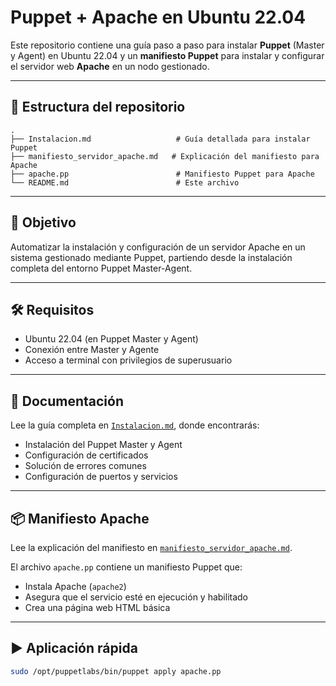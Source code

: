 # Puppet + Apache en Ubuntu 22.04

Este repositorio contiene una guía paso a paso para instalar **Puppet** (Master y Agent) en Ubuntu 22.04 y un **manifiesto Puppet** para instalar y configurar el servidor web **Apache** en un nodo gestionado.

---

## 📁 Estructura del repositorio

```
.
├── Instalacion.md                   # Guía detallada para instalar Puppet
├── manifiesto_servidor_apache.md   # Explicación del manifiesto para Apache
├── apache.pp                        # Manifiesto Puppet para Apache
└── README.md                        # Este archivo
```

---

## 🚀 Objetivo

Automatizar la instalación y configuración de un servidor Apache en un sistema gestionado mediante Puppet, partiendo desde la instalación completa del entorno Puppet Master-Agent.

---

## 🛠️ Requisitos

- Ubuntu 22.04 (en Puppet Master y Agent)
- Conexión entre Master y Agente
- Acceso a terminal con privilegios de superusuario

---

## 📘 Documentación

Lee la guía completa en [`Instalacion.md`](Instalacion.md), donde encontrarás:

- Instalación del Puppet Master y Agent
- Configuración de certificados
- Solución de errores comunes
- Configuración de puertos y servicios

---

## 📦 Manifiesto Apache

Lee la explicación del manifiesto en [`manifiesto_servidor_apache.md`](manifiesto_servidor_apache.md).

El archivo `apache.pp` contiene un manifiesto Puppet que:

- Instala Apache (`apache2`)
- Asegura que el servicio esté en ejecución y habilitado
- Crea una página web HTML básica

---

## ▶️ Aplicación rápida

```bash
sudo /opt/puppetlabs/bin/puppet apply apache.pp
```
